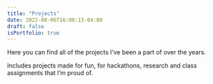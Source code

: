 ```yaml
---
title: "Projects"
date: 2022-08-06T16:00:13-04:00
draft: false
isPortfolio: true
---
```


Here you can find all of the projects I’ve been a part of over the years. 

Includes projects made for fun, for hackathons, research and class assignments that I’m proud of.


